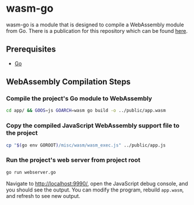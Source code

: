 # wasm-go

wasm-go is a module that is designed to compile a WebAssembly module from Go. There is a publication for this repository which can be found [here](https://pascalallen.medium.com/how-to-compile-a-webassembly-module-from-go-a9ed5f831582).

## Prerequisites

- [Go](https://go.dev/dl/)

## WebAssembly Compilation Steps

### Compile the project's Go module to WebAssembly

```bash
cd app/ && GOOS=js GOARCH=wasm go build -o ../public/app.wasm
```

### Copy the compiled JavaScript WebAssembly support file to the project

```bash
cp "$(go env GOROOT)/misc/wasm/wasm_exec.js" ../public/app.js
```

### Run the project's web server from project root

```bash
go run webserver.go
```

Navigate to [http://localhost:9990/](http://localhost:9990/), open the JavaScript debug console, and you should
see the output. You can modify the program, rebuild `app.wasm`, and refresh to see new output.